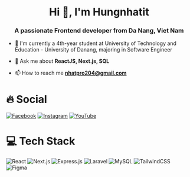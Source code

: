 <h1 align="center">Hi 👋, I'm Hungnhatit</h1>

<h3 align="center">A passionate Frontend developer from Da Nang, Viet Nam</h3>


- 🔭 I'm currently a 4th-year student at University of Technology and Education - University of Danang, majoring in Software Engineer
- 💬 Ask me about **ReactJS, Next.js, SQL**

- 📫 How to reach me **nhatpro204@gmail.com**

<h1>🔥 Social</h1>

[![Facebook](https://img.shields.io/badge/Facebook-%231877F2.svg?logo=Facebook&logoColor=white)](https://www.facebook.com/hungnhat23/)
[![Instagram](https://img.shields.io/badge/Instagram-%23E4405F.svg?logo=Instagram&logoColor=white)](https://www.instagram.com/hungnhatit/) 
[![YouTube](https://img.shields.io/badge/YouTube-%23FF0000.svg?logo=YouTube&logoColor=white)](https://www.youtube.com/@hungnhat6305)

<h1>💻 Tech Stack</h1> 

![React](https://img.shields.io/badge/react-%2320232a.svg?style=for-the-badge&logo=react&logoColor=%2361DAFB) 
![Next.js](https://img.shields.io/badge/Next-black?style=for-the-badge&logo=next.js&logoColor=white) 
![Express.js](https://img.shields.io/badge/express.js-%23404d59.svg?style=for-the-badge&logo=express&logoColor=%2361DAFB) 
![Laravel](https://img.shields.io/badge/laravel-%23FF2D20.svg?style=for-the-badge&logo=laravel&logoColor=white) 
![MySQL](https://img.shields.io/badge/mysql-4479A1.svg?style=for-the-badge&logo=mysql&logoColor=white) 
![TailwindCSS](https://img.shields.io/badge/tailwindcss-%2338B2AC.svg?style=for-the-badge&logo=tailwind-css&logoColor=white)
![Figma](https://img.shields.io/badge/figma-%23F24E1E.svg?style=for-the-badge&logo=figma&logoColor=white)
